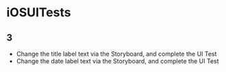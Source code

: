 # iOSUITests

## 3

- Change the title label text via the Storyboard, and complete the UI Test
- Change the date label text via the Storyboard, and complete the UI Test

